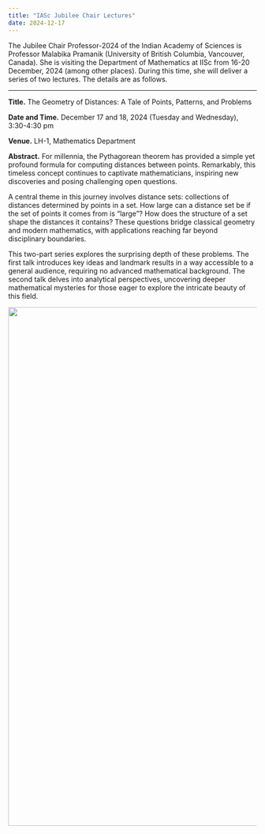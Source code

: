 ```yaml
---
title: "IASc Jubilee Chair Lectures"
date: 2024-12-17
---
```


The Jubilee Chair Professor-2024 of the Indian Academy of Sciences is Professor Malabika Pramanik (University of British Columbia, Vancouver, Canada).
She is visiting the Department of Mathematics at IISc from 16-20 December, 2024 (among other places).
During this time, she will deliver a series of two lectures. The details are as follows.

---

__Title.__ The Geometry of Distances: A Tale of Points, Patterns, and Problems

__Date and Time.__ December 17 and 18, 2024 (Tuesday and Wednesday), 3:30-4:30 pm

__Venue.__ LH-1, Mathematics Department

__Abstract.__ For millennia, the Pythagorean theorem has provided a simple yet profound formula for computing distances between points. Remarkably, this timeless concept continues to captivate mathematicians, inspiring new discoveries and posing challenging open questions.

A central theme in this journey involves distance sets: collections of distances determined by points in a set. How large can a distance set be if the set of points it comes from is “large”? How does the structure of a set shape the distances it contains? These questions bridge classical geometry and modern mathematics, with applications reaching far beyond disciplinary boundaries.

This two-part series explores the surprising depth of these problems. The first talk introduces key ideas and landmark results in a way accessible to a general audience, requiring no advanced mathematical background. The second talk delves into analytical perspectives, uncovering deeper mathematical mysteries for those eager to explore the intricate beauty of this field.

<img src="{{site.baseurl}}/images/2024-12-Pramanik-poster.pdf" width="1050" alt=""/>
